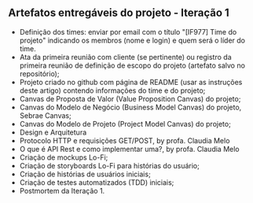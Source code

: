 ## Artefatos entregáveis do projeto - Iteração 1

- Definição dos times: enviar por email com o título "[IF977] Time do projeto" indicando os membros (nome e login) e quem será o líder do time.
- Ata da primeira reunião com cliente (se pertinente) ou registro da primeira reunião de definição de escopo do projeto (artefato salvo no repositório);
- Projeto criado no github com página de README (usar as instruções deste artigo) contendo informações do time e do projeto;
- Canvas de Proposta de Valor (Value Proposition Canvas) do projeto;
- Canvas do Modelo de Negócio (Business Model Canvas) do projeto, Sebrae Canvas;
- Canvas do Modelo de Projeto (Project Model Canvas) do projeto;
- Design e Arquitetura
- Protocolo HTTP e requisições GET/POST, by profa. Claudia Melo
- O que é API Rest e como implementar uma?, by profa. Claudia Melo
- Criação de mockups Lo-Fi;
- Criação de storyboards Lo-Fi para histórias do usuário;
- Criação de histórias de usuários iniciais;
- Criação de testes automatizados (TDD) iniciais;
- Postmortem da Iteração 1.
